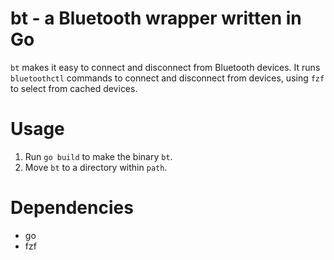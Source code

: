 # bt - a Bluetooth wrapper written in Go

`bt` makes it easy to connect and disconnect from Bluetooth devices.
It runs `bluetoothctl` commands to connect and disconnect from devices, using `fzf` to select from cached devices.

# Usage

1. Run `go build` to make the binary `bt`.
2. Move `bt` to a directory within `path`.

# Dependencies

- go
- fzf
